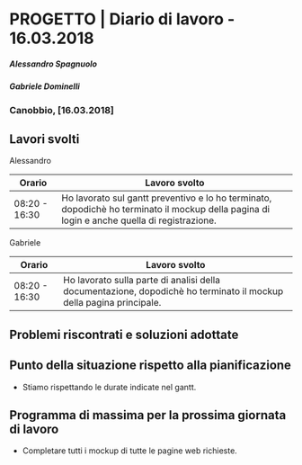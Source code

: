 # PROGETTO | Diario di lavoro - 16.03.2018
##### Alessandro Spagnuolo
##### Gabriele Dominelli
### Canobbio, [16.03.2018]

## Lavori svolti
Alessandro

|Orario        |Lavoro svolto                 |
|--------------|------------------------------|
|08:20 - 16:30 |Ho lavorato sul gantt preventivo e lo ho terminato, dopodichè ho terminato il mockup della pagina di login e anche quella di registrazione.|                 


Gabriele

|Orario        |Lavoro svolto                 |
|--------------|------------------------------|
|08:20 - 16:30 |Ho lavorato sulla parte di analisi della documentazione, dopodichè ho terminato il mockup della pagina principale.|


##  Problemi riscontrati e soluzioni adottate


##  Punto della situazione rispetto alla pianificazione
- Stiamo rispettando le durate indicate nel gantt.

## Programma di massima per la prossima giornata di lavoro
- Completare tutti i mockup di tutte le pagine web richieste.
